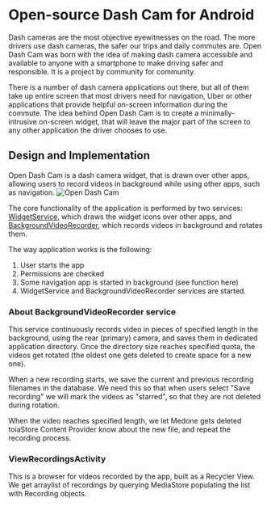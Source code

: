 # Open-source Dash Cam for Android
Dash cameras are the most objective eyewitnesses on the road. The more drivers use dash cameras, the safer our trips and daily commutes are. Open Dash Cam was born with the idea of making dash camera accessible and available to anyone with a smartphone to make driving safer and responsible. It is a project by community for community.

There is a number of dash camera applications out there, but all of them take up entire  screen that most drivers need for navigation, Uber or other applications that provide helpful on-screen information during the commute. The idea behind Open Dash Cam is to create a minimally-intrusive on-screen widget, that will leave the major part of the screen to any other application the driver chooses to use.

## Design and Implementation
Open Dash Cam is a dash camera widget, that is drawn over other apps, allowing users to record videos in background while using other apps, such as navigation.
![Open Dash Cam](https://user-images.githubusercontent.com/3027370/27811105-e37cdd60-6027-11e7-80b6-4edb9d7c74b4.jpg)

The core functionality of the application is performed by two services: [WidgetService](https://github.com/maxneaga/open_dash_cam_android/blob/master/mobile/src/main/java/com/opendashcam/WidgetService.java), which draws the widget icons over other apps, and [BackgroundVideoRecorder](https://github.com/maxneaga/open_dash_cam_android/blob/master/mobile/src/main/java/com/opendashcam/BackgroundVideoRecorder.java), which records videos in background and rotates them.

The way application works is the following:
1. User starts the app
1. Permissions are checked
1. Some navigation app is started in background (see function here)
1. WidgetService and BackgroundVideoRecorder services are started.

### About BackgroundVideoRecorder service
This service continuously records video in pieces of specified length in the background, using the rear (primary) camera, and saves them in dedicated application directory. Once the directory size reaches specified quota, the videos get rotated (the oldest one gets deleted to create space for a new one).

When a new recording starts, we save the current and previous recording filenames in the database. We need this so that when users select "Save recording" we will mark the videos as "starred", so that they are not deleted during rotation.

When the video reaches specified length, we let Medone gets deleted toiaStore Content Provider know about the new file, and repeat the recording process.

### ViewRecordingsActivity
This is a browser for videos recorded by the app, built as a Recycler View. We get arraylist of recordings by querying MediaStore populating the list with Recording objects.
